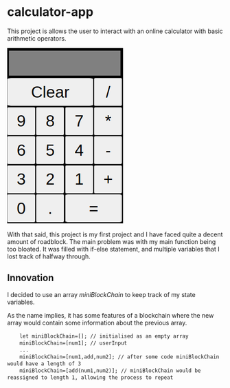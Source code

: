 # calculator-app
This project is allows the user to interact with an online calculator with basic arithmetic operators.

![calculator layout](/assets/app-preview.jpg)

With that said, this project is my first project and I have faced quite a decent amount of roadblock. The main problem was with my main function being too bloated. It was filled with if-else statement, and multiple variables that I lost track of halfway through.

## Innovation
I decided to use an array *miniBlockChain* to keep track of my state variables.

As the name implies, it has some features of a blockchain where the new array would contain some information about the previous array.

        let miniBlockChain=[]; // initialised as an empty array
        miniBlockChain=[num1]; // userInput
        ...
        miniBlockChain=[num1,add,num2]; // after some code miniBlockChain would have a length of 3
        miniBlockChain=[add(num1,num2)]; // miniBlockChain would be reassigned to length 1, allowing the process to repeat
